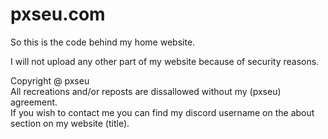 # pxseu.com


So this is the code behind my home website.

I will not upload any other part of my website because of security reasons.

Copyright @ pxseu </br>
All recreations and/or reposts are dissallowed without my (pxseu) agreement. </br>
If you wish to contact me you can find my discord username on the about section on my website (title). </br>
